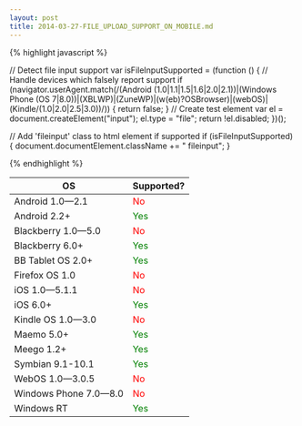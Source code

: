 ```yaml
---
layout: post
title: 2014-03-27-FILE_UPLOAD_SUPPORT_ON_MOBILE.md
---
```


{% highlight javascript %}

// Detect file input support
var isFileInputSupported = (function () {
 // Handle devices which falsely report support
 if (navigator.userAgent.match(/(Android (1.0|1.1|1.5|1.6|2.0|2.1))|(Windows Phone (OS 7|8.0))|(XBLWP)|(ZuneWP)|(w(eb)?OSBrowser)|(webOS)|(Kindle\/(1.0|2.0|2.5|3.0))/)) {
   return false;
 }
 // Create test element
 var el = document.createElement("input");
 el.type = "file";
 return !el.disabled;
})();

// Add 'fileinput' class to html element if supported
if (isFileInputSupported) {
 document.documentElement.className += " fileinput";
}

{% endhighlight %}


<table cellspacing="0" cellpadding="0">
  <thead>
    <tr>
      <th>
        OS
      </th>
      <th>
        Supported?
      </th>
    </tr>
  </thead>
  <tbody>
    <tr>
      <td>
        Android 1.0—2.1
      </td>
      <td style="color:red">
        No
      </td>
    </tr>
    <tr>
      <td>
        Android 2.2+
      </td>
      <td style="color:green">
        Yes
      </td>
    </tr>
    <tr>
      <td>
        Blackberry 1.0—5.0
      </td>
      <td style="color:red">
        No
      </td>
    </tr>
    <tr>
      <td>
        Blackberry 6.0+
      </td>
      <td style="color:green">
        Yes
      </td>
    </tr>
    <tr>
      <td>
        BB Tablet OS 2.0+
      </td>
      <td style="color:green">
        Yes
      </td>
    </tr>
    <tr>
      <td>
        Firefox OS 1.0
      </td>
      <td style="color:red">
        No
      </td>
    </tr>
    <tr>
      <td>
        iOS 1.0—5.1.1
      </td>
      <td style="color:red">
        No
      </td>
    </tr>
    <tr>
      <td>
        iOS 6.0+
      </td>
      <td style="color:green">
        Yes
      </td>
    </tr>
    <tr>
      <td>
        Kindle OS 1.0—3.0
      </td>
      <td style="color:red">
        No
      </td>
    </tr>
    <tr>
      <td>
        Maemo 5.0+
      </td>
      <td style="color:green">
        Yes
      </td>
    </tr>
    <tr>
      <td>
        Meego 1.2+
      </td>
      <td style="color:green">
        Yes
      </td>
    </tr>
    <tr>
      <td>
        Symbian 9.1-10.1
      </td>
      <td style="color:green">
        Yes
      </td>
    </tr>
    <tr>
      <td>
        WebOS 1.0—3.0.5
      </td>
      <td style="color:red">
        No
      </td>
    </tr>
    <tr>
      <td>
        Windows Phone 7.0—8.0
      </td>
      <td style="color:red">
        No
      </td>
    </tr>
    <tr>
      <td>
        Windows RT
      </td>
      <td style="color:green">
        Yes
      </td>
    </tr>
  </tbody>
</table>
